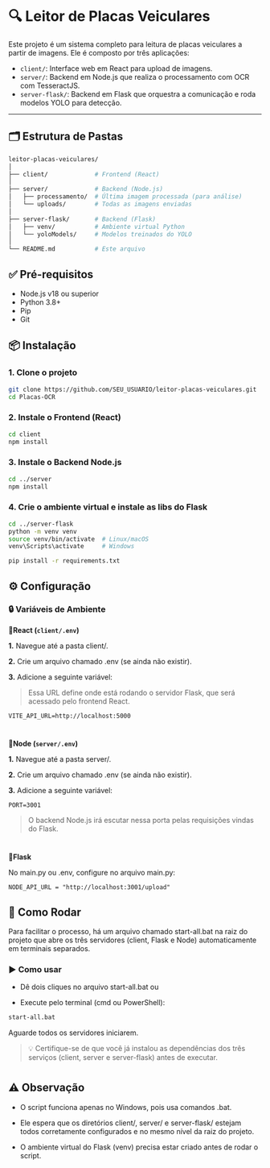 # 🔍 Leitor de Placas Veiculares

Este projeto é um sistema completo para leitura de placas veiculares a partir de imagens. Ele é composto por três aplicações:

- `client/`: Interface web em React para upload de imagens.
- `server/`: Backend em Node.js que realiza o processamento com OCR com TesseractJS.
- `server-flask/`: Backend em Flask que orquestra a comunicação e roda modelos YOLO para detecção.

---

## 🗂 Estrutura de Pastas

```bash
leitor-placas-veiculares/
│
├── client/             # Frontend (React)
│
├── server/             # Backend (Node.js)
│   ├── processamento/  # Última imagem processada (para análise)
│   └── uploads/        # Todas as imagens enviadas
│
├── server-flask/       # Backend (Flask)
│   ├── venv/           # Ambiente virtual Python
│   └── yoloModels/     # Modelos treinados do YOLO
│
└── README.md           # Este arquivo
```

## ✅ Pré-requisitos
- Node.js v18 ou superior
- Python 3.8+
- Pip
- Git

## 📦 Instalação
### 1. Clone o projeto
```bash
git clone https://github.com/SEU_USUARIO/leitor-placas-veiculares.git
cd Placas-OCR
``` 
### 2. Instale o Frontend (React)
```bash
cd client
npm install
``` 
### 3. Instale o Backend Node.js
```bash
cd ../server
npm install
``` 
### 4. Crie o ambiente virtual e instale as libs do Flask
```bash
cd ../server-flask
python -m venv venv
source venv/bin/activate  # Linux/macOS
venv\Scripts\activate     # Windows

pip install -r requirements.txt
``` 

## ⚙️ Configuração
### 🔒 Variáveis de Ambiente
**📁React (`client/.env`)**

**1.** Navegue até a pasta client/.

**2.** Crie um arquivo chamado .env (se ainda não existir).

**3.** Adicione a seguinte variável:
> Essa URL define onde está rodando o servidor Flask, que será acessado pelo frontend React.

```env
VITE_API_URL=http://localhost:5000
```
#
**📁Node (`server/.env`)**

**1.** Navegue até a pasta server/.

**2.** Crie um arquivo chamado .env (se ainda não existir).

**3.** Adicione a seguinte variável:
```env
PORT=3001
```
> O backend Node.js irá escutar nessa porta pelas requisições vindas do Flask.
#
**📁Flask**

No main.py ou .env, configure no arquivo main.py:
```env
NODE_API_URL = "http://localhost:3001/upload"
```

## 🚀 Como Rodar
Para facilitar o processo, há um arquivo chamado start-all.bat na raiz do projeto que abre os três servidores (client, Flask e Node) automaticamente em terminais separados.

### ▶️ Como usar
- Dê dois cliques no arquivo start-all.bat
ou

- Execute pelo terminal (cmd ou PowerShell):
```bash
start-all.bat
```
Aguarde todos os servidores iniciarem.
> 💡 Certifique-se de que você já instalou as dependências dos três serviços (client, server e server-flask) antes de executar.
#
## ⚠️ Observação
- O script funciona apenas no Windows, pois usa comandos .bat.

- Ele espera que os diretórios client/, server/ e server-flask/ estejam todos corretamente configurados e no mesmo nível da raiz do projeto.

- O ambiente virtual do Flask (venv) precisa estar criado antes de rodar o script.
